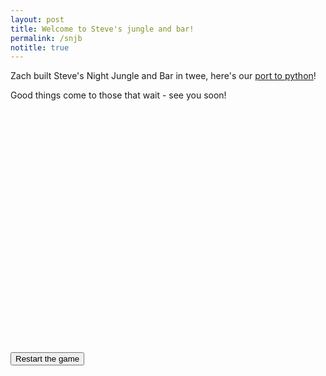 ```yaml
---
layout: post
title: Welcome to Steve's jungle and bar!
permalink: /snjb
notitle: true
---
```


Zach built Steve's Night Jungle and Bar in twee, here's our [port to python](https://github.com/idvorkin/idvorkin.github.io/blob/master/pysrc/snjb.py)!

<script>
    window.addEventListener('load', (_) => brython() )
</script>
<link rel="stylesheet"
      href="//cdnjs.cloudflare.com/ajax/libs/highlight.js/11.3.1/styles/default.min.css">
<script src="//cdnjs.cloudflare.com/ajax/libs/highlight.js/11.3.1/highlight.min.js"></script>

<script type="text/python">

def startgame(_=0):
    runner.HtmlRenderer("gamediv", snjb.header).run(snjb._the_start)

from browser import document, window, markdown, html
from pysrc import snjb
import pysrc.brython_runner_passage as runner
document['reset-game'].bind('click',startgame)
startgame()
</script>

<div class='border' style="min-height:30em">
    <div id="gamediv">
        <div> Good things come to those that wait - see you soon! </div>
        <div class="d-flex">
            <div class="spinner-border ms-auto" role="status" aria-hidden="true"></div>
            <div class="spinner-border ms-auto" role="status" aria-hidden="true"></div>
            <div class="spinner-border ms-auto" role="status" aria-hidden="true"></div>
        </div>
    </div>
</div>
<div class="d-grid gap-2 d-md-block">
    <button id='reset-game' type="button" class="btn-info btn-block">Restart the game</button>
</div>

